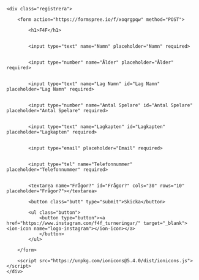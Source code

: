 <!DOCTYPE html>
<html lang="en">
<head>
    <meta charset="UTF-8">
    <link rel="stylesheet" href="extra.css">
    <meta http-equiv="X-UA-Compatible" content="IE=edge">
    <meta name="viewport" content="width=device-width, initial-scale=1.0">
    <title>F4F_turneringar</title>
</head>

<link rel="icon" href="f4f_logo.jpg" type="imgage/x-icon"/>

<body>


    <div class="registrera">

        <form action="https://formspree.io/f/xoqrgpqw" method="POST">

            <h1>F4F</h1>

            
            <input type="text" name="Namn" placeholder="Namn" required>

            
            <input type="number" name="Ålder" placeholder="Ålder" required>
        
            
            <input type="text" name="Lag Namn" id="Lag Namn" placeholder="Lag Namn" required>

           
            <input type="number" name="Antal Spelare" id="Antal Spelare" placeholder="Antal Spelare" required>

            
            <input type="text" name="Lagkapten" id="Lagkapten" placeholder="Lagkapten" required>

            
            <input type="email" placeholder="Email" required>


            <input type="tel" name="Telefonnummer" placeholder="Telefonnummer" required>

           
            <textarea name="Frågor?" id="Frågor?" cols="30" rows="10" placeholder="Frågor?"></textarea>

            <button class="butt" type="submit">Skicka</button>

            <ul class="button">
                <button type="button"><a href="https://www.instagram.com/f4f_turneringar/" target="_blank"><ion-icon name="logo-instagram"></ion-icon></a>
                </button>
            </ul>

        </form>

        <script src="https://unpkg.com/ionicons@5.4.0/dist/ionicons.js"></script>
    </div>
    
    

</body>
</html>

